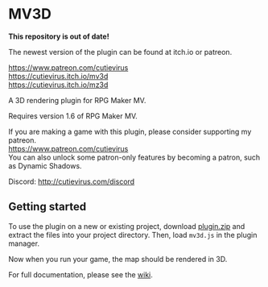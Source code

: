 
 MV3D
======

**This repository is out of date!**

The newest version of the plugin can be found at itch.io or patreon.

https://www.patreon.com/cutievirus  
https://cutievirus.itch.io/mv3d  
https://cutievirus.itch.io/mz3d  

A 3D rendering plugin for RPG Maker MV.

Requires version 1.6 of RPG Maker MV.  

If you are making a game with this plugin, please consider supporting my
patreon.  
https://www.patreon.com/cutievirus  
You can also unlock some patron-only features by becoming a patron, such as
Dynamic Shadows.  

Discord: http://cutievirus.com/discord

## Getting started

To use the plugin on a new or existing project, download [plugin.zip] and
extract the files into your project directory.
Then, load `mv3d.js` in the plugin manager.

Now when you run your game, the map should be rendered in 3D.

For full documentation, please see the [wiki].


[plugin.zip]:
https://github.com/Dread-chan/MV3D/blob/master/plugin.zip

[wiki]:https://mv3d.cutievirus.com/documentation


